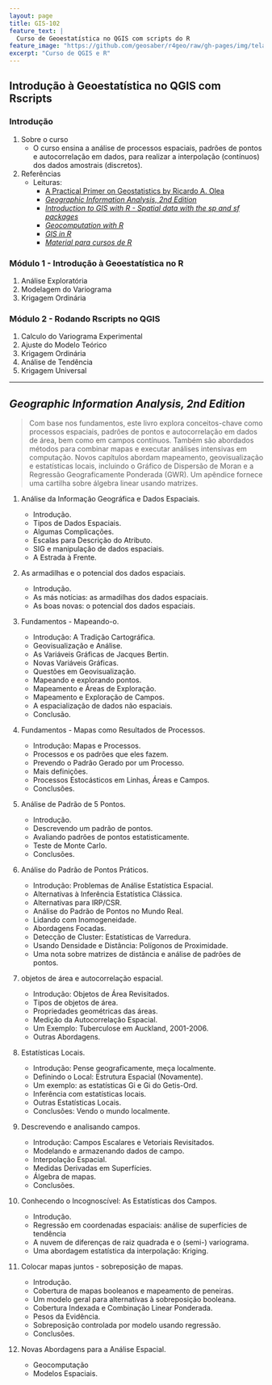 ```yaml
---
layout: page
title: GIS-102
feature_text: |
  Curso de Geoestatística no QGIS com scripts do R
feature_image: "https://github.com/geosaber/r4geo/raw/gh-pages/img/tela_hexbin.png"
excerpt: "Curso de QGIS e R"
---
```

## Introdução à Geoestatística no QGIS com Rscripts
### Introdução
1. Sobre o curso
    - O curso ensina a análise de processos espaciais, padrões de pontos e autocorrelação em dados, para realizar a interpolação (contínuos) dos dados amostrais (discretos).
2. Referências
    - Leituras:
        - [A Practical Primer on Geostatistics by Ricardo A. Olea](https://pubs.usgs.gov/of/2009/1103)
        - [*Geographic Information Analysis, 2nd Edition*](https://www.wiley.com/en-br/Geographic+Information+Analysis,+2nd+Edition-p-9780470288573)
        - [*Introduction to GIS with R - Spatial data with the sp and sf packages*](https://www.jessesadler.com/post/gis-with-r-intro)
        - [*Geocomputation with R*](https://geocompr.robinlovelace.net)
        - [*GIS in R*](http://www.nickeubank.com/gis-in-r)
        - [*Material para cursos de R*](http://material.curso-r.com)

### Módulo 1 - Introdução à Geoestatística no R
1. Análise Exploratória
2. Modelagem do Variograma
3. Krigagem Ordinária

### Módulo 2 - Rodando Rscripts no QGIS
1. Calculo do Variograma Experimental
2. Ajuste do Modelo Teórico
3. Krigagem Ordinária
4. Análise de Tendência
5. Krigagem Universal

---
## *Geographic Information Analysis, 2nd Edition*
> Com base nos fundamentos, este livro explora conceitos-chave como processos espaciais, padrões de pontos e autocorrelação em dados de área, bem como em campos contínuos. Também são abordados métodos para combinar mapas e executar análises intensivas em computação. Novos capítulos abordam mapeamento, geovisualização e estatísticas locais, incluindo o Gráfico de Dispersão de Moran e a Regressão Geograficamente Ponderada (GWR). Um apêndice fornece uma cartilha sobre álgebra linear usando matrizes.
1. Análise da Informação Geográfica e Dados Espaciais.
    - Introdução.
    - Tipos de Dados Espaciais.
    - Algumas Complicações.
    - Escalas para Descrição do Atributo.
    - SIG e manipulação de dados espaciais.
    - A Estrada à Frente.

2. As armadilhas e o potencial dos dados espaciais.
    - Introdução.
    - As más notícias: as armadilhas dos dados espaciais.
    - As boas novas: o potencial dos dados espaciais.

3. Fundamentos - Mapeando-o.
    - Introdução: A Tradição Cartográfica.
    - Geovisualização e Análise.
    - As Variáveis ​​Gráficas de Jacques Bertin.
    - Novas Variáveis ​​Gráficas.
    - Questões em Geovisualização.
    - Mapeando e explorando pontos.
    - Mapeamento e Áreas de Exploração.
    - Mapeamento e Exploração de Campos.
    - A espacialização de dados não espaciais.
    - Conclusão.

4. Fundamentos - Mapas como Resultados de Processos.
    - Introdução: Mapas e Processos.
    - Processos e os padrões que eles fazem.
    - Prevendo o Padrão Gerado por um Processo.
    - Mais definições.
    - Processos Estocásticos em Linhas, Áreas e Campos.
    - Conclusões.

5. Análise de Padrão de 5 Pontos.
    - Introdução.
    - Descrevendo um padrão de pontos.
    - Avaliando padrões de pontos estatisticamente.
    - Teste de Monte Carlo.
    - Conclusões.

6. Análise do Padrão de Pontos Práticos.
    - Introdução: Problemas de Análise Estatística Espacial.
    - Alternativas à Inferência Estatística Clássica.
    - Alternativas para IRP/CSR.
    - Análise do Padrão de Pontos no Mundo Real.
    - Lidando com Inomogeneidade.
    - Abordagens Focadas.
    - Detecção de Cluster: Estatísticas de Varredura.
    - Usando Densidade e Distância: Polígonos de Proximidade.
    - Uma nota sobre matrizes de distância e análise de padrões de pontos.

7. objetos de área e autocorrelação espacial.
    - Introdução: Objetos de Área Revisitados.
    - Tipos de objetos de área.
    - Propriedades geométricas das áreas.
    - Medição da Autocorrelação Espacial.
    - Um Exemplo: Tuberculose em Auckland, 2001-2006.
    - Outras Abordagens.

8. Estatísticas Locais.
    - Introdução: Pense geograficamente, meça localmente.
    - Definindo o Local: Estrutura Espacial (Novamente).
    - Um exemplo: as estatísticas Gi e Gi do Getis-Ord.
    - Inferência com estatísticas locais.
    - Outras Estatísticas Locais.
    - Conclusões: Vendo o mundo localmente.

9. Descrevendo e analisando campos.
    - Introdução: Campos Escalares e Vetoriais Revisitados.
    - Modelando e armazenando dados de campo.
    - Interpolação Espacial.
    - Medidas Derivadas em Superfícies.
    - Álgebra de mapas.
    - Conclusões.

10. Conhecendo o Incognoscível: As Estatísticas dos Campos.
    - Introdução.
    - Regressão em coordenadas espaciais: análise de superfícies de tendência
    - A nuvem de diferenças de raiz quadrada e o (semi-) variograma.
    - Uma abordagem estatística da interpolação: Kriging.

11. Colocar mapas juntos - sobreposição de mapas.
    - Introdução.
    - Cobertura de mapas booleanos e mapeamento de peneiras.
    - Um modelo geral para alternativas à sobreposição booleana.
    - Cobertura Indexada e Combinação Linear Ponderada.
    - Pesos da Evidência.
    - Sobreposição controlada por modelo usando regressão.
    - Conclusões.

12. Novas Abordagens para a Análise Espacial.
    - Geocomputação
    - Modelos Espaciais.
